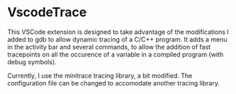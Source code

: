 # VscodeTrace
This VSCode extension is designed to take advantage of the modifications I added to gdb to allow dynamic tracing of a C/C++ program.
It adds a menu in the activity bar and several commands, to allow the addition of fast tracepoints on all the occurence of a variable in a compiled program (with debug symbols).

Currently, I use the minitrace tracing library, a bit modified.
The configuration file can be changed to accomodate another tracing library.
